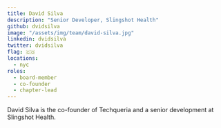 ```yaml
---
title: David Silva
description: "Senior Developer, Slingshot Health"
github: dvidsilva
image: "/assets/img/team/david-silva.jpg"
linkedin: dvidsilva
twitter: dvidsilva
flag: 🇨🇴
locations:
  - nyc
roles:
  - board-member
  - co-founder
  - chapter-lead
---
```


David Silva is the co-founder of Techqueria and a senior development at Slingshot Health.
